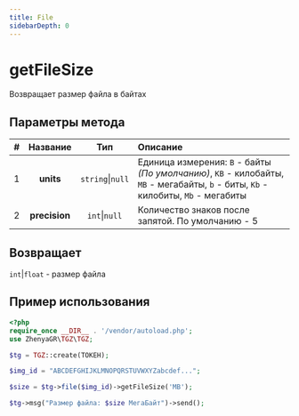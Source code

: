 ```yaml
---
title: File
sidebarDepth: 0
---
```


# getFileSize
Возвращает размер файла в байтах

## Параметры метода
| # |   Название    |       Тип        | Описание                                                                                                                          |
|:-:|:-------------:|:----------------:|:----------------------------------------------------------------------------------------------------------------------------------|
| 1 |   **units**   | `string`\|`null` | Единица измерения: `B` - байты _(По умолчанию)_, `KB` - килобайты, `MB` - мегабайты, `b` - биты, `Kb` - килобиты, `Mb` - мегабиты |
| 2 | **precision** |  `int`\|`null`   | Количество знаков после запятой. По умолчанию - 5                                                                                 |

## Возвращает
`int`|`float` - размер файла

## Пример использования
```php
<?php
require_once __DIR__ . '/vendor/autoload.php';
use ZhenyaGR\TGZ\TGZ;

$tg = TGZ::create(ТОКЕН);

$img_id = "ABCDEFGHIJKLMNOPQRSTUVWXYZabcdef...";

$size = $tg->file($img_id)->getFileSize('MB');

$tg->msg("Размер файла: $size МегаБайт")->send();
```